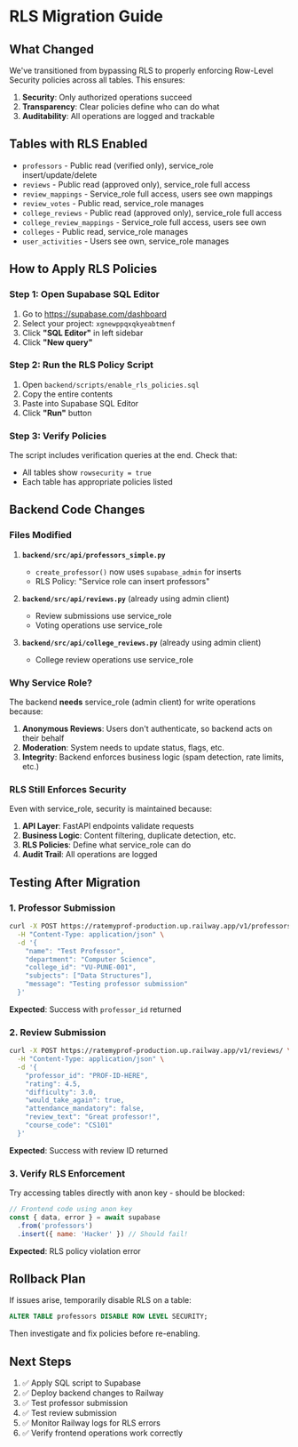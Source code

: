 # RLS Migration Guide

## What Changed

We've transitioned from bypassing RLS to properly enforcing Row-Level Security policies across all tables. This ensures:

1. **Security**: Only authorized operations succeed
2. **Transparency**: Clear policies define who can do what
3. **Auditability**: All operations are logged and trackable

## Tables with RLS Enabled

- `professors` - Public read (verified only), service_role insert/update/delete
- `reviews` - Public read (approved only), service_role full access
- `review_mappings` - Service_role full access, users see own mappings
- `review_votes` - Public read, service_role manages
- `college_reviews` - Public read (approved only), service_role full access  
- `college_review_mappings` - Service_role full access, users see own
- `colleges` - Public read, service_role manages
- `user_activities` - Users see own, service_role manages

## How to Apply RLS Policies

### Step 1: Open Supabase SQL Editor

1. Go to https://supabase.com/dashboard
2. Select your project: `xgnewppqxqkyeabtmenf`
3. Click **"SQL Editor"** in left sidebar
4. Click **"New query"**

### Step 2: Run the RLS Policy Script

1. Open `backend/scripts/enable_rls_policies.sql`
2. Copy the entire contents
3. Paste into Supabase SQL Editor
4. Click **"Run"** button

### Step 3: Verify Policies

The script includes verification queries at the end. Check that:

- All tables show `rowsecurity = true`
- Each table has appropriate policies listed

## Backend Code Changes

### Files Modified

1. **`backend/src/api/professors_simple.py`**
   - `create_professor()` now uses `supabase_admin` for inserts
   - RLS Policy: "Service role can insert professors"
   
2. **`backend/src/api/reviews.py`** (already using admin client)
   - Review submissions use service_role
   - Voting operations use service_role
   
3. **`backend/src/api/college_reviews.py`** (already using admin client)
   - College review operations use service_role

### Why Service Role?

The backend **needs** service_role (admin client) for write operations because:

1. **Anonymous Reviews**: Users don't authenticate, so backend acts on their behalf
2. **Moderation**: System needs to update status, flags, etc.
3. **Integrity**: Backend enforces business logic (spam detection, rate limits, etc.)

### RLS Still Enforces Security

Even with service_role, security is maintained because:

1. **API Layer**: FastAPI endpoints validate requests
2. **Business Logic**: Content filtering, duplicate detection, etc.
3. **RLS Policies**: Define what service_role can do
4. **Audit Trail**: All operations are logged

## Testing After Migration

### 1. Professor Submission
```bash
curl -X POST https://ratemyprof-production.up.railway.app/v1/professors/ \
  -H "Content-Type: application/json" \
  -d '{
    "name": "Test Professor",
    "department": "Computer Science",
    "college_id": "VU-PUNE-001",
    "subjects": ["Data Structures"],
    "message": "Testing professor submission"
  }'
```

**Expected**: Success with `professor_id` returned

### 2. Review Submission
```bash
curl -X POST https://ratemyprof-production.up.railway.app/v1/reviews/ \
  -H "Content-Type: application/json" \
  -d '{
    "professor_id": "PROF-ID-HERE",
    "rating": 4.5,
    "difficulty": 3.0,
    "would_take_again": true,
    "attendance_mandatory": false,
    "review_text": "Great professor!",
    "course_code": "CS101"
  }'
```

**Expected**: Success with review ID returned

### 3. Verify RLS Enforcement

Try accessing tables directly with anon key - should be blocked:
```javascript
// Frontend code using anon key
const { data, error } = await supabase
  .from('professors')
  .insert({ name: 'Hacker' }) // Should fail!
```

**Expected**: RLS policy violation error

## Rollback Plan

If issues arise, temporarily disable RLS on a table:

```sql
ALTER TABLE professors DISABLE ROW LEVEL SECURITY;
```

Then investigate and fix policies before re-enabling.

## Next Steps

1. ✅ Apply SQL script to Supabase
2. ✅ Deploy backend changes to Railway
3. ✅ Test professor submission
4. ✅ Test review submission
5. ✅ Monitor Railway logs for RLS errors
6. ✅ Verify frontend operations work correctly
